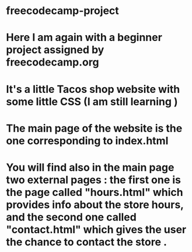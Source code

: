 # freecodecamp-project
# Here I am again with a beginner project assigned by freecodecamp.org
# It's a little Tacos shop website with some little CSS (I am still learning )
# The main page of the website is the one corresponding to index.html
 # You will find also in the main page two external pages : the first one is the page called "hours.html" which provides info about the store hours, and the second one called "contact.html" which gives  the user the chance to contact the store .
